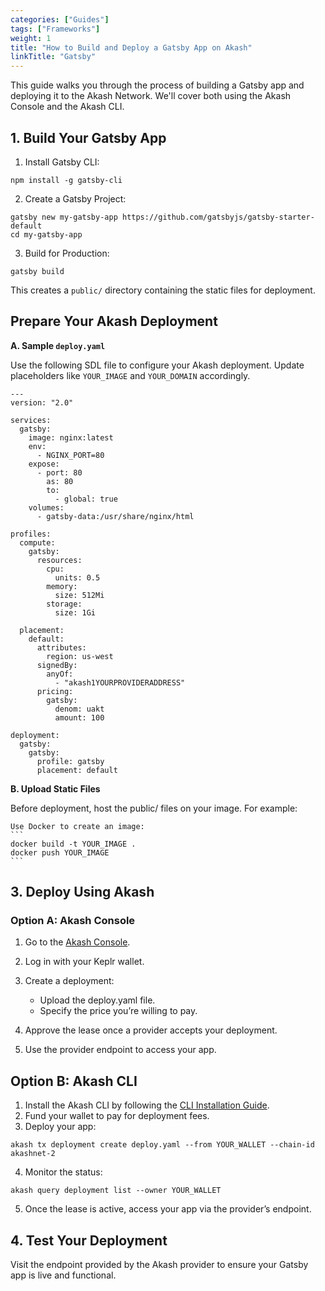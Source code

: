 ```yaml
---
categories: ["Guides"]
tags: ["Frameworks"]
weight: 1
title: "How to Build and Deploy a Gatsby App on Akash"
linkTitle: "Gatsby"
---
```


This guide walks you through the process of building a Gatsby app and deploying it to the Akash Network. We'll cover both using the Akash Console and the Akash CLI.

## 1. Build Your Gatsby App

1. Install Gatsby CLI:

```
npm install -g gatsby-cli
```
2. Create a Gatsby Project:
```
gatsby new my-gatsby-app https://github.com/gatsbyjs/gatsby-starter-default
cd my-gatsby-app
```
3. Build for Production:
```
gatsby build
```
This creates a `public/` directory containing the static files for deployment.

## Prepare Your Akash Deployment

**A. Sample `deploy.yaml`**

Use the following SDL file to configure your Akash deployment. Update placeholders like `YOUR_IMAGE` and `YOUR_DOMAIN` accordingly.

```
---
version: "2.0"

services:
  gatsby:
    image: nginx:latest
    env:
      - NGINX_PORT=80
    expose:
      - port: 80
        as: 80
        to:
          - global: true
    volumes:
      - gatsby-data:/usr/share/nginx/html

profiles:
  compute:
    gatsby:
      resources:
        cpu:
          units: 0.5
        memory:
          size: 512Mi
        storage:
          size: 1Gi

  placement:
    default:
      attributes:
        region: us-west
      signedBy:
        anyOf:
          - "akash1YOURPROVIDERADDRESS"
      pricing:
        gatsby:
          denom: uakt
          amount: 100

deployment:
  gatsby:
    gatsby:
      profile: gatsby
      placement: default
```

**B. Upload Static Files**

Before deployment, host the public/ files on your image. For example:

    Use Docker to create an image:
    ```
    docker build -t YOUR_IMAGE .
    docker push YOUR_IMAGE
    ```
## 3. Deploy Using Akash

### Option A: Akash Console

1. Go to the [Akash Console](https://console.akash.network/).
2. Log in with your Keplr wallet.
3. Create a deployment:

    - Upload the deploy.yaml file.
    - Specify the price you’re willing to pay.

4. Approve the lease once a provider accepts your deployment.
5. Use the provider endpoint to access your app.

## Option B: Akash CLI

1. Install the Akash CLI by following the [CLI Installation Guide](docs/getting-started/quickstart-guides/akash-cli/).
2. Fund your wallet to pay for deployment fees.
3. Deploy your app:
```
akash tx deployment create deploy.yaml --from YOUR_WALLET --chain-id akashnet-2
```
4. Monitor the status:
```
akash query deployment list --owner YOUR_WALLET
```
5. Once the lease is active, access your app via the provider’s endpoint.

## 4. Test Your Deployment

Visit the endpoint provided by the Akash provider to ensure your Gatsby app is live and functional.
